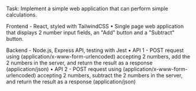 Task:  Implement a simple web application that can perform simple calculations. 

Frontend - React, styled with TailwindCSS
•	Single page web application that displays 2 number input fields, an "Add" button and a "Subtract" button.

Backend - Node.js, Express API, testing with Jest
•	API 1 - POST request using (application/x-www-form-urlencoded) accepting 2 numbers, add the 2 numbers in the server, and return the result as a response (application/json)
•	API 2 - POST request using (application/x-www-form-urlencoded) accepting 2 numbers, subtract the 2 numbers in the server, and return the result as a response (application/json)
